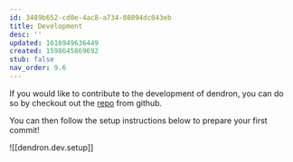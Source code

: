 ```yaml
---
id: 3489b652-cd0e-4ac8-a734-08094dc043eb
title: Development
desc: ''
updated: 1616949636449
created: 1598645869692
stub: false
nav_order: 9.6
---
```

If you would like to contribute to the development of dendron, you can do so by checkout out the [repo](https://github.com/dendronhq/dendron) from github.

You can then follow the setup instructions below to prepare your first commit!

![[dendron.dev.setup]]

